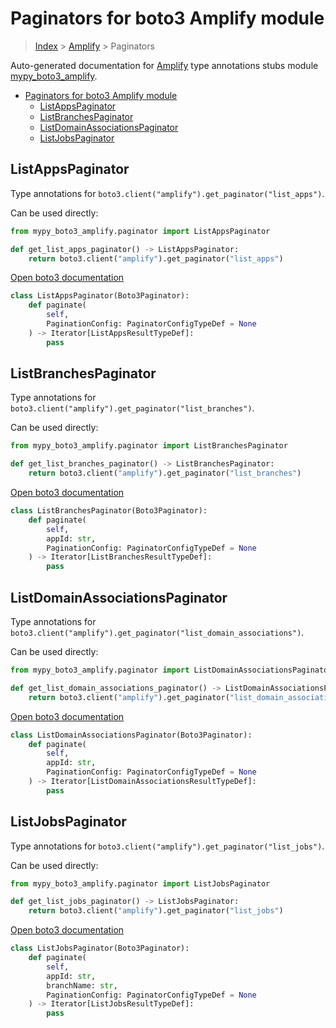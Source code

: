 # Paginators for boto3 Amplify module

> [Index](../README.md) > [Amplify](./README.md) > Paginators

Auto-generated documentation for [Amplify](https://boto3.amazonaws.com/v1/documentation/api/latest/reference/services/amplify.html#Amplify)
type annotations stubs module [mypy_boto3_amplify](https://pypi.org/project/mypy-boto3-amplify/).

- [Paginators for boto3 Amplify module](#paginators-for-boto3-amplify-module)
  - [ListAppsPaginator](#listappspaginator)
  - [ListBranchesPaginator](#listbranchespaginator)
  - [ListDomainAssociationsPaginator](#listdomainassociationspaginator)
  - [ListJobsPaginator](#listjobspaginator)

## ListAppsPaginator

Type annotations for `boto3.client("amplify").get_paginator("list_apps")`.

Can be used directly:

```python
from mypy_boto3_amplify.paginator import ListAppsPaginator

def get_list_apps_paginator() -> ListAppsPaginator:
    return boto3.client("amplify").get_paginator("list_apps")
```

[Open boto3 documentation](https://boto3.amazonaws.com/v1/documentation/api/latest/reference/services/amplify.html#Amplify.Paginator.ListApps)

```python
class ListAppsPaginator(Boto3Paginator):
    def paginate(
        self,
        PaginationConfig: PaginatorConfigTypeDef = None
    ) -> Iterator[ListAppsResultTypeDef]:
        pass
```
## ListBranchesPaginator

Type annotations for `boto3.client("amplify").get_paginator("list_branches")`.

Can be used directly:

```python
from mypy_boto3_amplify.paginator import ListBranchesPaginator

def get_list_branches_paginator() -> ListBranchesPaginator:
    return boto3.client("amplify").get_paginator("list_branches")
```

[Open boto3 documentation](https://boto3.amazonaws.com/v1/documentation/api/latest/reference/services/amplify.html#Amplify.Paginator.ListBranches)

```python
class ListBranchesPaginator(Boto3Paginator):
    def paginate(
        self,
        appId: str,
        PaginationConfig: PaginatorConfigTypeDef = None
    ) -> Iterator[ListBranchesResultTypeDef]:
        pass
```
## ListDomainAssociationsPaginator

Type annotations for `boto3.client("amplify").get_paginator("list_domain_associations")`.

Can be used directly:

```python
from mypy_boto3_amplify.paginator import ListDomainAssociationsPaginator

def get_list_domain_associations_paginator() -> ListDomainAssociationsPaginator:
    return boto3.client("amplify").get_paginator("list_domain_associations")
```

[Open boto3 documentation](https://boto3.amazonaws.com/v1/documentation/api/latest/reference/services/amplify.html#Amplify.Paginator.ListDomainAssociations)

```python
class ListDomainAssociationsPaginator(Boto3Paginator):
    def paginate(
        self,
        appId: str,
        PaginationConfig: PaginatorConfigTypeDef = None
    ) -> Iterator[ListDomainAssociationsResultTypeDef]:
        pass
```
## ListJobsPaginator

Type annotations for `boto3.client("amplify").get_paginator("list_jobs")`.

Can be used directly:

```python
from mypy_boto3_amplify.paginator import ListJobsPaginator

def get_list_jobs_paginator() -> ListJobsPaginator:
    return boto3.client("amplify").get_paginator("list_jobs")
```

[Open boto3 documentation](https://boto3.amazonaws.com/v1/documentation/api/latest/reference/services/amplify.html#Amplify.Paginator.ListJobs)

```python
class ListJobsPaginator(Boto3Paginator):
    def paginate(
        self,
        appId: str,
        branchName: str,
        PaginationConfig: PaginatorConfigTypeDef = None
    ) -> Iterator[ListJobsResultTypeDef]:
        pass
```